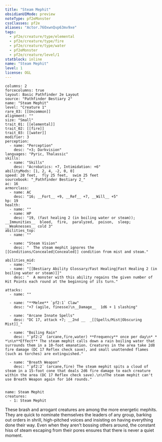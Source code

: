 ```yaml
---
title: "Steam Mephit"
obsidianUIMode: preview
noteType: pf2eMonster
cssClasses: pf2e
aliases: "Actor.76OxwnQvp63mv9xe" 
tags:
  - pf2e/creature/type/elemental
  - pf2e/creature/type/fire
  - pf2e/creature/type/water
  - pf2eMonster
  - pf2e/creature/level/1
statblock: inline
name: "Steam Mephit"
level: 1
license: OGL
---
```


```statblock
columns: 2
forcecolumns: true
layout: Basic Pathfinder 2e Layout
source: "Pathfinder Bestiary 2"
name: "Steam Mephit"
level: "Creature 1"
rare_03: [[Uncommon]]
alignment: ""
size: "Small"
trait_01: [[elemental]]
trait_02: [[fire]]
trait_03: [[water]]
modifier: 3
perception:
  - name: "Perception"
    desc: "+3; Darkvision"
languages: "Pyric, Thalassic"
skills:
  - name: "Skills"
    desc: "Acrobatics: +7, Intimidation: +6"
abilityMods: [1, 2, 4, -2, 0, 0]
speed: 20 feet,  fly 25 feet,  swim 25 feet
sourcebook: "_Pathfinder Bestiary 2_"
ac: 16
armorclass:
  - name: AC
    desc: "16; __Fort__ +9, __Ref__ +7, __Will__ +5"
hp: 19
health:
  - name: ""
  - name: HP
    desc: "19, (fast healing 2 (in boiling water or steam)); __Immunities__  bleed,  fire,  paralyzed,  poison,  sleep; __Weaknesses__ cold 3"
abilities_top:
  - name: ""

  - name: "Steam Vision"
    desc: "  The steam mephit ignores the [[Conditions/Concealed|Concealed]] condition from mist and steam."

abilities_mid:
  - name: ""
  - name: "[[Bestiary Ability Glossary/Fast Healing|Fast Healing 2 (in boiling water or steam)]]"
    desc: "  A monster with this ability regains the given number of Hit Points each round at the beginning of its turn."

attacks:
  - name: ""

  - name: "**Melee** `pf2:1` Claw"
    desc: "+7 (agile, finesse)\n__Damage__  1d6 + 1 slashing"

  - name: "Arcane Innate Spells"
    desc: "DC 17, attack +7; __2nd __  _[[Spells/Mist|Obscuring Mist]]_"

  - name: "Boiling Rain"
    desc: "`pf2:2` (arcane,fire,water) **Frequency** once per day\n* * *\n\n**Effect** The steam mephit calls down a rain boiling water that surrounds them in a 10-foot emanation. Creatures in the area take 2d8 fire damage (DC 17 Reflex check save), and small unattended flames (such as torches) are extinguished."

  - name: "Breath Weapon"
    desc: "`pf2:2` (arcane,fire) The steam mephit spits a cloud of steam in a 15-foot cone that deals 2d6 fire damage to each creature within the area (DC 17 Reflex check save).\n\nThe steam mephit can't use Breath Weapon again for 1d4 rounds."
 
```

```encounter-table
name: Steam Mephit
creatures:
  - 1: Steam Mephit
```



These brash and arrogant creatures are among the more energetic mephits. They are quick to nominate themselves the leaders of any group, barking out orders in shrill, high-pitched voices and insisting on having everything done their way. Even when they aren't bossing others around, the constant hiss of steam escaping from their pores ensures that there is never a quiet moment.
